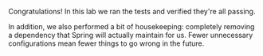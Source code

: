 Congratulations! In this lab we ran the tests and verified they're all passing.

In addition, we also performed a bit of housekeeping: completely removing a dependency that Spring will actually maintain for us. Fewer unnecessary configurations mean fewer things to go wrong in the future.

